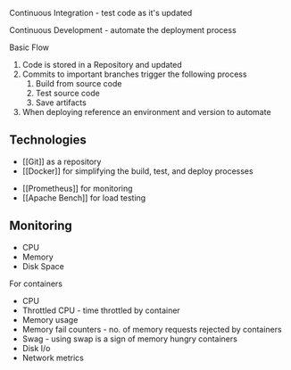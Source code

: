 
Continuous Integration - test code as it's updated

Continuous Development - automate the deployment process

Basic Flow
1. Code is stored in a Repository and updated
2. Commits to important branches trigger the following process
	1. Build from source code
	2. Test source code
	3. Save artifacts
3. When deploying reference an environment and version to automate


## Technologies
- [[Git]] as a repository
- [[Docker]] for simplifying the build, test, and deploy processes
* [[Prometheus]] for monitoring
* [[Apache Bench]] for load testing


## Monitoring

- CPU
- Memory
- Disk Space

For containers
- CPU
- Throttled CPU - time throttled by container
- Memory usage
- Memory fail counters - no. of memory requests rejected by containers
- Swag - using swap is a sign of memory hungry containers
- Disk I/o
- Network metrics

